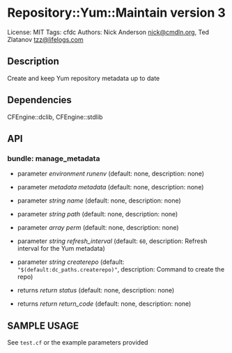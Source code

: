 # Repository::Yum::Maintain version 3

License: MIT
Tags: cfdc
Authors: Nick Anderson <nick@cmdln.org>, Ted Zlatanov <tzz@lifelogs.com>

## Description
Create and keep Yum repository metadata up to date

## Dependencies
CFEngine::dclib, CFEngine::stdlib

## API
### bundle: manage_metadata
* parameter _environment_ *runenv* (default: none, description: none)

* parameter _metadata_ *metadata* (default: none, description: none)

* parameter _string_ *name* (default: none, description: none)

* parameter _string_ *path* (default: none, description: none)

* parameter _array_ *perm* (default: none, description: none)

* parameter _string_ *refresh_interval* (default: `60`, description: Refresh interval for the Yum metadata)

* parameter _string_ *createrepo* (default: `"$(default:dc_paths.createrepo)"`, description: Command to create the repo)

* returns _return_ *status* (default: none, description: none)

* returns _return_ *return_code* (default: none, description: none)


## SAMPLE USAGE
See `test.cf` or the example parameters provided


